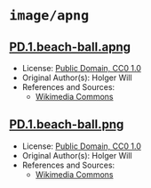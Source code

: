 # `image/apng`

## [PD.1.beach-ball.apng](../files/PD.1.beach-ball.apng)

- License: [Public Domain, CC0 1.0](./LICENSE)
- Original Author(s): Holger Will
- References and Sources:
  - [Wikimedia Commons](https://upload.wikimedia.org/wikipedia/commons/archive/1/14/20130624220322%21Animated_PNG_example_bouncing_beach_ball.png)

## [PD.1.beach-ball.png](../files/PD.1.beach-ball.png)

- License: [Public Domain, CC0 1.0](./LICENSE)
- Original Author(s): Holger Will
- References and Sources:
  - [Wikimedia Commons](https://upload.wikimedia.org/wikipedia/commons/archive/1/14/20130624220322%21Animated_PNG_example_bouncing_beach_ball.png)
